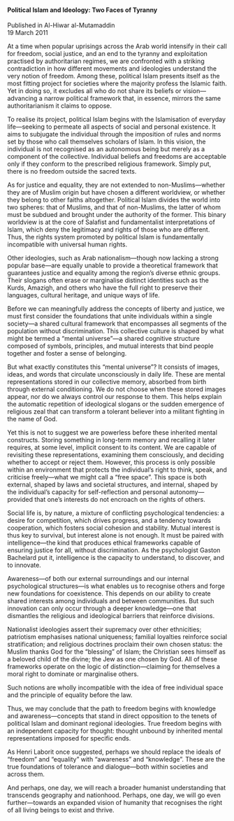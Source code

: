 <h4>Political Islam and Ideology: Two Faces of Tyranny</h4>


Published in Al-Hiwar al-Mutamaddin
<br>
19 March 2011

At a time when popular uprisings across the Arab world intensify in their call for freedom, social justice, and an end to the tyranny and exploitation practised by authoritarian regimes, we are confronted with a striking contradiction in how different movements and ideologies understand the very notion of freedom. Among these, political Islam presents itself as the most fitting project for societies where the majority profess the Islamic faith. Yet in doing so, it excludes all who do not share its beliefs or vision—advancing a narrow political framework that, in essence, mirrors the same authoritarianism it claims to oppose.

To realise its project, political Islam begins with the Islamisation of everyday life—seeking to permeate all aspects of social and personal existence. It aims to subjugate the individual through the imposition of rules and norms set by those who call themselves scholars of Islam. In this vision, the individual is not recognised as an autonomous being but merely as a component of the collective. Individual beliefs and freedoms are acceptable only if they conform to the prescribed religious framework. Simply put, there is no freedom outside the sacred texts.

As for justice and equality, they are not extended to non-Muslims—whether they are of Muslim origin but have chosen a different worldview, or whether they belong to other faiths altogether. Political Islam divides the world into two spheres: that of Muslims, and that of non-Muslims, the latter of whom must be subdued and brought under the authority of the former. This binary worldview is at the core of Salafist and fundamentalist interpretations of Islam, which deny the legitimacy and rights of those who are different. Thus, the rights system promoted by political Islam is fundamentally incompatible with universal human rights.

Other ideologies, such as Arab nationalism—though now lacking a strong popular base—are equally unable to provide a theoretical framework that guarantees justice and equality among the region’s diverse ethnic groups. Their slogans often erase or marginalise distinct identities such as the Kurds, Amazigh, and others who have the full right to preserve their languages, cultural heritage, and unique ways of life.

Before we can meaningfully address the concepts of liberty and justice, we must first consider the foundations that unite individuals within a single society—a shared cultural framework that encompasses all segments of the population without discrimination. This collective culture is shaped by what might be termed a “mental universe”—a shared cognitive structure composed of symbols, principles, and mutual interests that bind people together and foster a sense of belonging.

But what exactly constitutes this “mental universe”? It consists of images, ideas, and words that circulate unconsciously in daily life. These are mental representations stored in our collective memory, absorbed from birth through external conditioning. We do not choose when these stored images appear, nor do we always control our response to them. This helps explain the automatic repetition of ideological slogans or the sudden emergence of religious zeal that can transform a tolerant believer into a militant fighting in the name of God.

Yet this is not to suggest we are powerless before these inherited mental constructs. Storing something in long-term memory and recalling it later requires, at some level, implicit consent to its content. We are capable of revisiting these representations, examining them consciously, and deciding whether to accept or reject them. However, this process is only possible within an environment that protects the individual’s right to think, speak, and criticise freely—what we might call a “free space”. This space is both external, shaped by laws and societal structures, and internal, shaped by the individual’s capacity for self-reflection and personal autonomy—provided that one’s interests do not encroach on the rights of others.

Social life is, by nature, a mixture of conflicting psychological tendencies: a desire for competition, which drives progress, and a tendency towards cooperation, which fosters social cohesion and stability. Mutual interest is thus key to survival, but interest alone is not enough. It must be paired with intelligence—the kind that produces ethical frameworks capable of ensuring justice for all, without discrimination. As the psychologist Gaston Bachelard put it, intelligence is the capacity to understand, to discover, and to innovate.

Awareness—of both our external surroundings and our internal psychological structures—is what enables us to recognise others and forge new foundations for coexistence. This depends on our ability to create shared interests among individuals and between communities. But such innovation can only occur through a deeper knowledge—one that dismantles the religious and ideological barriers that reinforce divisions.

Nationalist ideologies assert their supremacy over other ethnicities; patriotism emphasises national uniqueness; familial loyalties reinforce social stratification; and religious doctrines proclaim their own chosen status: the Muslim thanks God for the “blessing” of Islam; the Christian sees himself as a beloved child of the divine; the Jew as one chosen by God. All of these frameworks operate on the logic of distinction—claiming for themselves a moral right to dominate or marginalise others.

Such notions are wholly incompatible with the idea of free individual space and the principle of equality before the law.

Thus, we may conclude that the path to freedom begins with knowledge and awareness—concepts that stand in direct opposition to the tenets of political Islam and dominant regional ideologies. True freedom begins with an independent capacity for thought: thought unbound by inherited mental representations imposed for specific ends.

As Henri Laborit once suggested, perhaps we should replace the ideals of “freedom” and “equality” with “awareness” and “knowledge”. These are the true foundations of tolerance and dialogue—both within societies and across them.

And perhaps, one day, we will reach a broader humanist understanding that transcends geography and nationhood. Perhaps, one day, we will go even further—towards an expanded vision of humanity that recognises the right of all living beings to exist and thrive.
